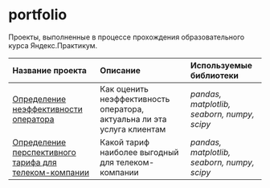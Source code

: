 # portfolio
Проекты, выполненные в процессе прохождения образовательного курса Яндекс.Практикум.

| Название проекта | Описание | Используемые библиотеки | 
| :---------------------- | :---------------------- | :---------------------- |
| [Определение неэффективности оператора](call_centers) | Как оценить неэффективность оператора, актуальна ли эта услуга клиентам | *pandas, matplotlib, seaborn, numpy, scipy* |
| [Определение перспективного тарифа для телеком-компании](telecom) | Какой тариф наиболее выгодный для телеком-компании | *pandas, matplotlib, seaborn, numpy, scipy* |
